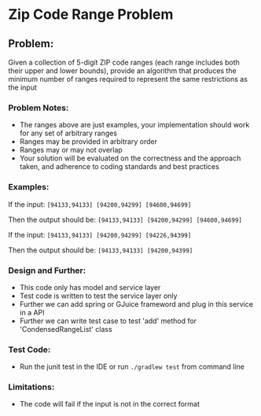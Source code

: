 # Zip Code Range Problem

## Problem:
Given a collection of 5-digit ZIP code ranges (each range includes both their upper and lower bounds), provide an algorithm that produces the minimum number of ranges required to represent the same restrictions as the input

### Problem Notes:
- The ranges above are just examples, your implementation should work for any set of arbitrary ranges
- Ranges may be provided in arbitrary order
- Ranges may or may not overlap
- Your solution will be evaluated on the correctness and the approach taken, and adherence to coding standards and best practices

### Examples:
If the input: ```[94133,94133] [94200,94299] [94600,94699]```

Then the output should be: ```[94133,94133] [94200,94299] [94600,94699]```

If the input: ```[94133,94133] [94200,94299] [94226,94399]```

Then the output should be: ```[94133,94133] [94200,94399]```

### Design and Further:
* This code only has model and service layer
* Test code is written to test the service layer only
* Further we can add spring or GJuice frameword and plug in this service in a API
* Further we can write test case to test 'add' method for 'CondensedRangeList' class

### Test Code:
* Run the junit test in the IDE or run ```./gradlew test``` from command line

### Limitations:
* The code will fail if the input is not in the correct format

